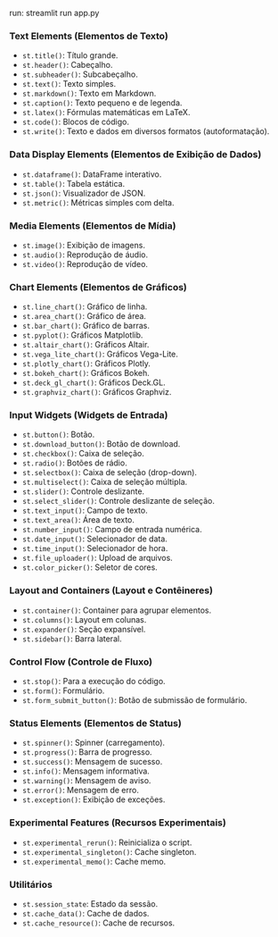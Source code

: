 run: streamlit run app.py

### Text Elements (Elementos de Texto)

* `st.title()`: Título grande.
* `st.header()`: Cabeçalho.
* `st.subheader()`: Subcabeçalho.
* `st.text()`: Texto simples.
* `st.markdown()`: Texto em Markdown.
* `st.caption()`: Texto pequeno e de legenda.
* `st.latex()`: Fórmulas matemáticas em LaTeX.
* `st.code()`: Blocos de código.
* `st.write()`: Texto e dados em diversos formatos (autoformatação).

### Data Display Elements (Elementos de Exibição de Dados)

* `st.dataframe()`: DataFrame interativo.
* `st.table()`: Tabela estática.
* `st.json()`: Visualizador de JSON.
* `st.metric()`: Métricas simples com delta.

### Media Elements (Elementos de Mídia)

* `st.image()`: Exibição de imagens.
* `st.audio()`: Reprodução de áudio.
* `st.video()`: Reprodução de vídeo.

### Chart Elements (Elementos de Gráficos)

* `st.line_chart()`: Gráfico de linha.
* `st.area_chart()`: Gráfico de área.
* `st.bar_chart()`: Gráfico de barras.
* `st.pyplot()`: Gráficos Matplotlib.
* `st.altair_chart()`: Gráficos Altair.
* `st.vega_lite_chart()`: Gráficos Vega-Lite.
* `st.plotly_chart()`: Gráficos Plotly.
* `st.bokeh_chart()`: Gráficos Bokeh.
* `st.deck_gl_chart()`: Gráficos Deck.GL.
* `st.graphviz_chart()`: Gráficos Graphviz.

### Input Widgets (Widgets de Entrada)

* `st.button()`: Botão.
* `st.download_button()`: Botão de download.
* `st.checkbox()`: Caixa de seleção.
* `st.radio()`: Botões de rádio.
* `st.selectbox()`: Caixa de seleção (drop-down).
* `st.multiselect()`: Caixa de seleção múltipla.
* `st.slider()`: Controle deslizante.
* `st.select_slider()`: Controle deslizante de seleção.
* `st.text_input()`: Campo de texto.
* `st.text_area()`: Área de texto.
* `st.number_input()`: Campo de entrada numérica.
* `st.date_input()`: Selecionador de data.
* `st.time_input()`: Selecionador de hora.
* `st.file_uploader()`: Upload de arquivos.
* `st.color_picker()`: Seletor de cores.

### Layout and Containers (Layout e Contêineres)

* `st.container()`: Container para agrupar elementos.
* `st.columns()`: Layout em colunas.
* `st.expander()`: Seção expansível.
* `st.sidebar()`: Barra lateral.

### Control Flow (Controle de Fluxo)

* `st.stop()`: Para a execução do código.
* `st.form()`: Formulário.
* `st.form_submit_button()`: Botão de submissão de formulário.

### Status Elements (Elementos de Status)

* `st.spinner()`: Spinner (carregamento).
* `st.progress()`: Barra de progresso.
* `st.success()`: Mensagem de sucesso.
* `st.info()`: Mensagem informativa.
* `st.warning()`: Mensagem de aviso.
* `st.error()`: Mensagem de erro.
* `st.exception()`: Exibição de exceções.

### Experimental Features (Recursos Experimentais)

* `st.experimental_rerun()`: Reinicializa o script.
* `st.experimental_singleton()`: Cache singleton.
* `st.experimental_memo()`: Cache memo.

### Utilitários

* `st.session_state`: Estado da sessão.
* `st.cache_data()`: Cache de dados.
* `st.cache_resource()`: Cache de recursos.

